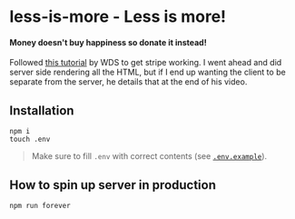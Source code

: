 # less-is-more - Less is more!

#### Money doesn't buy happiness so donate it instead!

Followed [this tutorial](https://youtu.be/1r-F3FIONl8) by WDS to get stripe working. I went ahead and did server side rendering all the HTML, but if I end up wanting the client to be separate from the server, he details that at the end of his video.

## Installation

```
npm i
touch .env
```

> Make sure to fill `.env` with correct contents (see [`.env.example`](/.env.example)).

## How to spin up server in production

```
npm run forever
```
